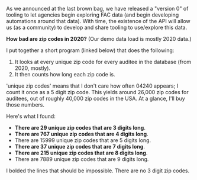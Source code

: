 As we announced at the last brown bag, we have released a "version 0" of tooling to let agencies begin exploring FAC data (and begin developing automations around that data). With time, the existence of the API will allow us (as a community) to develop and share tooling to use/explore this data.

**How bad are zip codes in 2020?** (Our demo data load is mostly 2020 data.)

I put together a short program (linked below) that does the following:

1. It looks at every unique zip code for every auditee in the database (from 2020, mostly).
2. It then counts how long each zip code is.

'unique zip codes' means that I don't care how often 04240 appears; I count it once as a 5 digit zip code. This yields around 26,000 zip codes for auditees, out of roughly 40,000 zip codes in the USA. At a glance, I'll buy those numbers.

Here's what I found:

* **There are 29 unique zip codes that are 3 digits long**.
* **There are 767 unique zip codes that are 4 digits long**.
* There are 15999 unique zip codes that are 5 digits long.
* **There are 37 unique zip codes that are 7 digits long**.
* **There are 215 unique zip codes that are 8 digits long**.
* There are 7889 unique zip codes that are 9 digits long.

I bolded the lines that should be impossible. There are no 3 digit zip codes.
